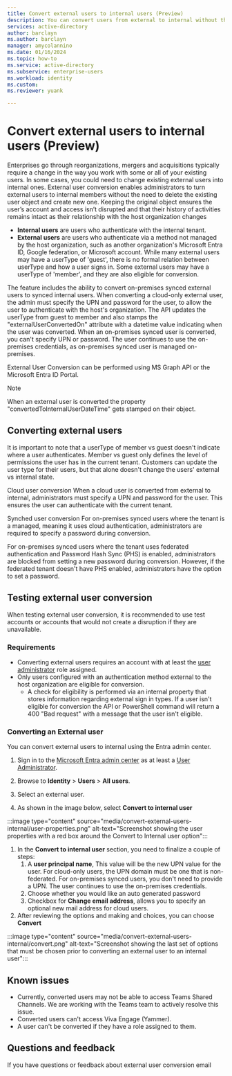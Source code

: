 ```yaml
---
title: Convert external users to internal users (Preview)
description: You can convert users from external to internal without the need to recreate them.
services: active-directory 
author: barclayn
ms.author: barclayn
manager: amycolannino
ms.date: 01/16/2024
ms.topic: how-to
ms.service: active-directory
ms.subservice: enterprise-users
ms.workload: identity
ms.custom: 
ms.reviewer: yuank

---
```


# Convert external users to internal users (Preview)

Enterprises go through reorganizations, mergers and acquisitions typically require a change in the way you work with some or all of your existing users. In some cases, you could need to change existing external users into internal ones. External user conversion enables administrators to turn external users to internal members without the need to delete the existing user object and create new one. Keeping the original object ensures the 
user’s account and access isn’t disrupted and that their history of activities remains intact as their relationship with the host organization changes

- **Internal users** are users who authenticate with the internal tenant.
- **External users** are users who authenticate via a method not managed by the host organization, such as another organization's Microsoft Entra ID, Google federation, or Microsoft account. While many external users may have a userType of 'guest', there is no formal relation between userType and how a user signs in. Some external users may have a userType of 'member', and they are also eligible for conversion.

The feature includes the ability to convert on-premises synced external users to synced internal users. When converting a cloud-only external user, the admin must specify the UPN and password for the user, to allow the user to authenticate with the host's organization. The API updates the userType from guest to member and also stamps the "externalUserConvertedOn" attribute with a datetime value indicating when the user was converted. When an on-premises synced user is converted, you can't specify UPN or password. The user continues to use the on-premises credentials, as on-premises synced user is managed on-premises.

External User Conversion can be performed using MS Graph API or the Microsoft Entra ID Portal.


>[!NOTE]
> When an external user is converted the property "convertedToInternalUserDateTime" gets stamped on their object.

## Converting external users

It is important to note that a userType of member vs guest doesn't indicate where a user authenticates. Member vs guest only defines the level of permissions the user has in the current tenant. Customers can update the user type for their users, but that alone doesn't change the users' external vs internal state.

Cloud user conversion
When a cloud user is converted from external to internal, administrators must specify a UPN and password for the user. This ensures the user can authenticate with the current tenant.

Synched user conversion
For on-premises synced users where the tenant is a managed, meaning it uses cloud authentication, administrators are required to specify a password during conversion.

For on-premises synced users where the tenant uses federated authentication and Password Hash Sync (PHS) is enabled, administrators are blocked from setting a new password during conversion. However, if the federated tenant doesn't have PHS enabled, administrators have the option to set a password.


## Testing external user conversion

When testing external user conversion, it is recommended to use test accounts or accounts that would not create a disruption if they are unavailable.

### Requirements

- Converting external users requires an account with at least the [user administrator](~/identity/role-based-access-control/permissions-reference.md#user-administrator)
role assigned.
- Only users configured with an authentication method external to the host organization are eligible for conversion. 
    - A check for eligibility is performed via an internal property that stores information regarding external sign in types. If a user isn't eligible for conversion the API or PowerShell command will return a 400 "Bad request" with a message that the user isn't eligible.

### Converting an External user

You can convert external users to internal using the Entra admin center. 

1. Sign in to the [Microsoft Entra admin center](https://entra.microsoft.com) as at least a [User Administrator](~/identity/role-based-access-control/permissions-reference.md#user-administrator).

1. Browse to **Identity** > **Users** > **All users**.

1. Select an external user.
1. As shown in the image below, select **Convert to internal user**

:::image type="content" source="media/convert-external-users-internal/user-properties.png" alt-text="Screenshot showing the user properties with a red box around the Convert to Internal user option":::

1. In the **Convert to internal user** section, you need to finalize a couple of steps:
    1. A **user principal name**, This value will be the new UPN value for the user. For cloud-only users, the UPN domain must be one that is non-federated. For on-premises synced users, you don't need to provide a UPN. The user continues to use the on-premises credentials. 
    1. Choose whether you would like an auto generated password
    1. Checkbox for **Change email address**, allows you to specify an optional new mail address for cloud users.
1. After reviewing the options and making and choices, you can choose **Convert**

:::image type="content" source="media/convert-external-users-internal/convert.png" alt-text="Screenshot showing the last set of options that must be chosen prior to converting an external user to an internal user":::

## Known issues

- Currently, converted users may not be able to access Teams Shared Channels. We are working 
with the Teams team to actively resolve this issue.
- Converted users can't access Viva Engage (Yammer).
- A user can't be converted if they have a role assigned to them.


## Questions and feedback

If you have questions or feedback about external user conversion email 